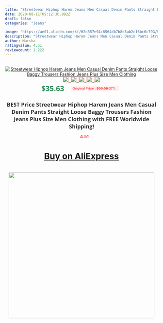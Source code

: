 ```yaml
---
title: "Streetwear Hiphop Harem Jeans Men Casual Denim Pants Straight Loose Baggy Trousers Fashion Jeans Plus Size Men Clothing"
date: 2020-08-11T09:12:36.892Z
draft: false
categories: "Jeans"

image: "https://ae01.alicdn.com/kf/H2d857e94c8564db7b8e3ab2c16bc0c79G/Streetwear-Hiphop-Harem-Jeans-Men-Casual-Denim-Pants-Straight-Loose-Baggy-Trousers-Fashion-Jeans-Plus-Size.jpg"
description: "Streetwear Hiphop Harem Jeans Men Casual Denim Pants Straight Loose Baggy Trousers Fashion Jeans Plus Size Men Clothing"
author: Marsha
ratingvalue: 4.51
reviewcount: 1.222
---
```

<br>
<div style="text-align: center;">
<a href="https://s.click.aliexpress.com/e/_9vAGln" target="_blank" rel="nofollow noopener noreferrer"><img alt="Streetwear Hiphop Harem Jeans Men Casual Denim Pants Straight Loose Baggy Trousers Fashion Jeans Plus Size Men Clothing" class="magnifier-image" src="https://ae01.alicdn.com/kf/H2d857e94c8564db7b8e3ab2c16bc0c79G/Streetwear-Hiphop-Harem-Jeans-Men-Casual-Denim-Pants-Straight-Loose-Baggy-Trousers-Fashion-Jeans-Plus-Size.jpg_640x640.jpg">
<br>
<img style="border:1px solid salmon" src="https://ae01.alicdn.com/kf/H2d857e94c8564db7b8e3ab2c16bc0c79G/Streetwear-Hiphop-Harem-Jeans-Men-Casual-Denim-Pants-Straight-Loose-Baggy-Trousers-Fashion-Jeans-Plus-Size.jpg_120x120.jpg">&nbsp;&nbsp;<img style="border:1px solid salmon" src="https://ae01.alicdn.com/kf/H4ddbcc50e1b3463a8f16f494f856c23dS/Streetwear-Hiphop-Harem-Jeans-Men-Casual-Denim-Pants-Straight-Loose-Baggy-Trousers-Fashion-Jeans-Plus-Size.jpg_120x120.jpg">&nbsp;&nbsp;<img style="border:1px solid salmon" src="https://ae01.alicdn.com/kf/H4f0f024e910a4514a037b373e872f981T/Streetwear-Hiphop-Harem-Jeans-Men-Casual-Denim-Pants-Straight-Loose-Baggy-Trousers-Fashion-Jeans-Plus-Size.jpg_120x120.jpg">&nbsp;&nbsp;<img style="border:1px solid salmon" src="https://ae01.alicdn.com/kf/H93f57c406ec344fe914bbb250541a546o/Streetwear-Hiphop-Harem-Jeans-Men-Casual-Denim-Pants-Straight-Loose-Baggy-Trousers-Fashion-Jeans-Plus-Size.jpg_120x120.jpg">&nbsp;&nbsp;<img style="border:1px solid salmon" src="https://ae01.alicdn.com/kf/H44e7dc4bead04b639f16693f1b329d15i/Streetwear-Hiphop-Harem-Jeans-Men-Casual-Denim-Pants-Straight-Loose-Baggy-Trousers-Fashion-Jeans-Plus-Size.jpg_120x120.jpg"></a></div><br0>
<div style="text-align: center;"><span style="background-color: white; border: 0px; box-sizing: border-box; color: seagreen; display: inline-block; font-family: &quot;open sans&quot; , &quot;arial&quot; , &quot;helvetica&quot; , sans-serif , &quot;heiti&quot;; font-size: 24px; font-stretch: inherit; font-weight: 700; line-height: inherit; margin: 0px 10px 0px 0px; padding: 0px; vertical-align: middle;">$35.63 </span>
<span style="background: rgb(255 , 241 , 241); border-radius: 3px; border: 0px; box-sizing: border-box; color: #ff4747; display: inline-block; font-family: inherit; font-size: 12px; font-stretch: inherit; font-style: inherit; font-variant: inherit; font-weight: 600; line-height: inherit; margin: 0px; padding: 2px 5px; transform: scale(0.9); vertical-align: middle;">Original Price : <b style="text-decoration: line-through;">$56.56 </b> 37%&nbsp;&nbsp;</span></div>
<h1 style="color: #333333; display: inline-block; font-family: &quot;open sans&quot; , &quot;arial&quot; , &quot;helvetica&quot; , sans-serif , &quot;heiti&quot;; font-size: 18px; font-stretch: inherit; font-weight: 700; text-align: center;">BEST Price Streetwear Hiphop Harem Jeans Men Casual Denim Pants Straight Loose Baggy Trousers Fashion Jeans Plus Size Men Clothing with FREE Worldwide Shipping!</h1>
<div style="color: #ff4747; text-align: center;">
<img src="https://4.bp.blogspot.com/-M0ZcTcb-5uY/XleCXlxnR4I/AAAAAAAAAEc/OrjgMkXV1oMQFaCRZj5HQwOCBcu3w1FegCPcBGAYYCw/s1600/star.png" style="height: 15px;">&nbsp;<b>4.51</b></div>
<div class="button_cont" align="center"><a class="buynow_a" href="https://s.click.aliexpress.com/e/_9vAGln" target="_blank" rel="nofollow noopener noreferrer"><H1>Buy on AliExpress</H1></a></div><br>
<div class="separator" style="clear: both; text-align: center;">
<img src="https://lh3.googleusercontent.com/-pTy5HemUv9M/XlePHvY0dAI/AAAAAAAAAE4/0nX5iRUoIWY8eMW9Dpxeirr157OZliDIgCLcBGAsYHQ/s1600/badge.gif" width="480">
</div>
